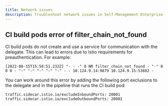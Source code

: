 ```yaml
---
title: Network issues
description: Troubleshoot network issues in Self-Management Enterprise Edition
---
```


## CI build pods error of filter_chain_not_found

CI build pods do not create and use a service for communication with the delegate. This can lead to errors due to Istio requirements for preauthentication. For example:

```
[2022-08-15T15:58:51.232Z] "- - -" 0 NR filter_chain_not_found - "-" 0 0 0 - "-" "-" "-" "-" "-" - - 10.124.9.14:9879 10.124.9.15:53682 - 
```

You can work around this error by adding the following port exclusions to the delegate and in the pipeline that runs the CI build pod:

```
traffic.sidecar.istio.io/excludeInboundPorts: 20001
traffic.sidecar.istio.io/excludeOutboundPorts: 20001
```

